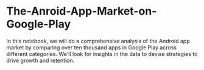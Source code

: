 # The-Anroid-App-Market-on-Google-Play
 In this notebook, we will do a comprehensive analysis of the Android app market by comparing over ten thousand apps in Google Play across different categories. We'll look for insights in the data to devise strategies to drive growth and retention.
